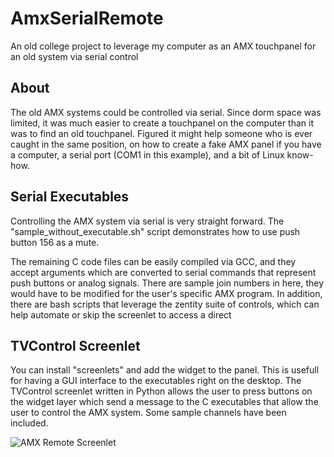AmxSerialRemote
===============

An old college project to leverage my computer as an AMX touchpanel for an old system via serial control
## About  ##
The old AMX systems could be controlled via serial. Since dorm space was limited, it was much easier to create a touchpanel on the computer than it was to find an old touchpanel. Figured it might help someone who is ever caught in the same position, on how to create a fake AMX panel if you have a computer, a serial port (COM1 in this example), and a bit of Linux know-how.

## Serial Executables ##
Controlling the AMX system via serial is very straight forward. The "sample_without_executable.sh" script demonstrates how to use push button 156 as a mute.

The remaining C code files can be easily compiled via GCC, and they accept arguments which are converted to serial commands that represent push buttons or analog signals. There are sample join numbers in here, they would have to be modified for the user's specific AMX program. In addition, there are bash scripts that leverage the zentity suite of controls, which can help automate or skip the screenlet to access a direct

## TVControl Screenlet ##
You can install "screenlets" and add the widget to the panel. This is usefull for having a GUI interface to the executables right on the desktop. The TVControl screenlet written in Python allows the user to press buttons on the widget layer which send a message to the C executables that allow the user to control the AMX system. Some sample channels have been included.

![AMX Remote Screenlet](https://raw.github.com/stealthflyer/AmxSerialRemote/master/img/Screenshot_Amx_Remote.png)
